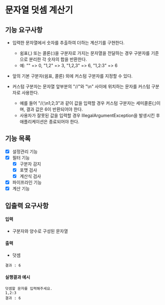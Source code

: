# 문자열 덧셈 계산기 

## 기능 요구사항
- 입력한 문자열에서 숫자를 추출하여 더하는 계산기를 구현한다.
  - 쉼표(,) 또는 콜론(:)을 구분자로 가지는 문자열을 전달하는 경우 구분자를 기준으로 분리한 각 숫자의 합을 반환한다. 
  - 예: "" => 0, "1,2" => 3, "1,2,3" => 6, "1,2:3" => 6

- 앞의 기본 구분자(쉼표, 콜론) 외에 커스텀 구분자를 지정할 수 있다. 
- 커스텀 구분자는 문자열 앞부분의 "//"와 "\n" 사이에 위치하는 문자를 커스텀 구분자로 사용한다.
  - 예를 들어 "//;\n1;2;3"과 같이 값을 입력할 경우 커스텀 구분자는 세미콜론(;)이며, 결과 값은 6이 반환되어야 한다.
  - 사용자가 잘못된 값을 입력할 경우 IllegalArgumentException을 발생시킨 후 애플리케이션은 종료되어야 한다.

## 기능 목록
- [x] 설정관리 기능
- [x] 필터 기능
  - [x] 구분자 감지
  - [x] 포맷 검사
  - [x] 계산식 검사
- [x] 파이프라인 기능
- [x] 계산 기능

## 입출력 요구사항

#### 입력
  - 구분자와 양수로 구성된 문자열

#### 출력
- 덧셈 
```
결과 : 6
```

#### 실행결과 예시
```
덧셈할 문자를 입력해주세요.
1,2:3
결과 : 6
```